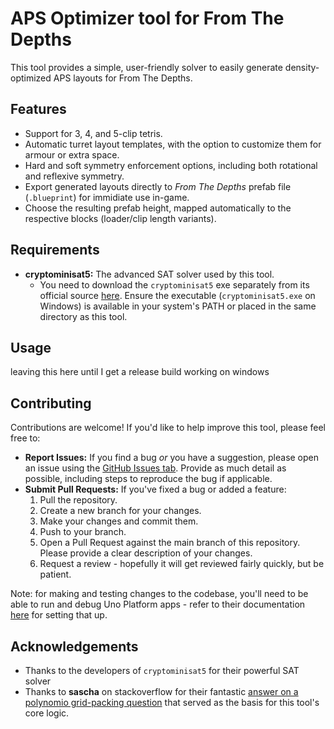 # APS Optimizer tool for From The Depths
This tool provides a simple, user-friendly solver to easily generate density-optimized APS layouts for From The Depths.

## Features

*   Support for 3, 4, and 5-clip tetris.
*   Automatic turret layout templates, with the option to customize them for armour or extra space.
*   Hard and soft symmetry enforcement options, including both rotational and reflexive symmetry.
*   Export generated layouts directly to *From The Depths* prefab file (`.blueprint`) for immidiate use in-game.
*   Choose the resulting prefab height, mapped automatically to the respective blocks (loader/clip length variants).

## Requirements
*   **cryptominisat5:** The advanced SAT solver used by this tool.
    *   You need to download the `cryptominisat5` exe separately from its official source [here](https://github.com/msoos/cryptominisat/releases). Ensure the executable (`cryptominisat5.exe` on Windows) is available in your system's PATH or placed in the same directory as this tool.

## Usage
leaving this here until I get a release build working on windows

## Contributing

Contributions are welcome! If you'd like to help improve this tool, please feel free to:

*   **Report Issues:** If you find a bug *or* you have a suggestion, please open an issue using the [GitHub Issues tab](https://github.com/trk20/APS-Optimizer/issues). Provide as much detail as possible, including steps to reproduce the bug if applicable.
*   **Submit Pull Requests:** If you've fixed a bug or added a feature:
    1.  Pull the repository.
    2.  Create a new branch for your changes.
    3.  Make your changes and commit them.
    4.  Push to your branch.
    5.  Open a Pull Request against the main branch of this repository. Please provide a clear description of your changes.
    6.  Request a review - hopefully it will get reviewed fairly quickly, but be patient.

Note: for making and testing changes to the codebase, you'll need to be able to run and debug Uno Platform apps - refer to their documentation [here](https://platform.uno/docs/articles/get-started.html) for setting that up.

## Acknowledgements

*   Thanks to the developers of `cryptominisat5` for their powerful SAT solver
*   Thanks to **sascha** on stackoverflow for their fantastic [answer on a polynomio grid-packing question](https://stackoverflow.com/a/47934736) that served as the basis for this tool's core logic.
